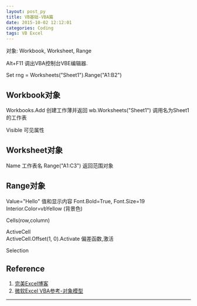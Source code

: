 ```yaml
---
layout: post_py
title: VB基础-VBA篇
date: 2015-10-02 12:12:01
categories: Coding
tags: VB Excel
---
```


对象:
Workbook, Worksheet, Range

Alt+F11 调出VBA控制台VBE编辑器.

Set rng = Worksheets("Sheet1").Range("A1:B2")

## Workbook对象
Workbooks.Add 创建工作薄并返回
wb.Worksheets("Sheet1") 调用名为Sheet1的工作表

Visible 可见属性

## Worksheet对象

Name 工作表名
Range("A1:C3") 返回范围对象

## Range对象

Value="Hello" 值和显示内容
Font.Bold=True, Font.Size=19
Interior.Color=vbYellow (背景色)

Cells(row,column)

ActiveCell  
ActiveCell.Offset(1, 0).Activate 偏差函数,激活

Selection





## Reference

1. [完美Excel博客](http://www.excelperfect.com/index.php/category/excelprogram/)
2. [微软Excel VBA参考-对象模型](https://msdn.microsoft.com/zh-cn/library/ff821495.aspx)

------

